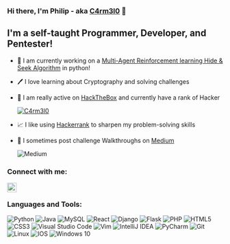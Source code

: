 ### Hi there, I'm Philip - aka [C4rm3l0][website] 👋

## I'm a self-taught Programmer, Developer, and Pentester!

- 🔭 I am currently working on a [Multi-Agent Reinforcement learning Hide & Seek Algorithm][hideandseek] in python!  
- 🖊 I love learning about Cryptography and solving challenges
- 🎩 I am really active on [HackTheBox][htb] and currently have a rank of Hacker

   [![C4rm3l0](https://www.hackthebox.eu/badge/image/458049)](https://www.hackthebox.eu/home/users/profile/458049)

- 📈 I like using [Hackerrank][hackerrank] to sharpen my problem-solving skills 
- 📕 I sometimes post challenge Walkthroughs on [Medium][medium]

   <img alt="Medium" src="https://img.shields.io/badge/Medium-12100E?style=for-the-badge&logo=medium&logoColor=white"/>

### Connect with me:

[<img align="left" alt="CrzPhil | LinkedIn" width="22px" src="https://cdn.jsdelivr.net/npm/simple-icons@v3/icons/linkedin.svg" />][linkedin]

<br />

### Languages and Tools:

<img alt="Python" src="https://img.shields.io/badge/python-%2314354C.svg?style=for-the-badge&logo=python&logoColor=white"/>
<img alt="Java" src="https://img.shields.io/badge/java-%23ED8B00.svg?style=for-the-badge&logo=java&logoColor=white"/>
<img alt="MySQL" src="https://img.shields.io/badge/mysql-%2300f.svg?style=for-the-badge&logo=mysql&logoColor=white"/>

<img alt="React" src="https://img.shields.io/badge/react-%2320232a.svg?style=for-the-badge&logo=react&logoColor=%2361DAFB"/>
<img alt="Django" src="https://img.shields.io/badge/django-%23092E20.svg?style=for-the-badge&logo=django&logoColor=white"/>
<img alt="Flask" src="https://img.shields.io/badge/flask-%23000.svg?style=for-the-badge&logo=flask&logoColor=white"/>
<img alt="PHP" src="https://img.shields.io/badge/php-%23777BB4.svg?style=for-the-badge&logo=php&logoColor=white"/>
<img alt="HTML5" src="https://img.shields.io/badge/html5-%23E34F26.svg?style=for-the-badge&logo=html5&logoColor=white"/>
<img alt="CSS3" src="https://img.shields.io/badge/css3-%231572B6.svg?style=for-the-badge&logo=css3&logoColor=white"/>

<img alt="Visual Studio Code" src="https://img.shields.io/badge/VisualStudioCode-0078d7.svg?style=for-the-badge&logo=visual-studio-code&logoColor=white"/>
<img alt="Vim" src="https://img.shields.io/badge/VIM-%2311AB00.svg?style=for-the-badge&logo=vim&logoColor=white"/>
<img alt="IntelliJ IDEA" src="https://img.shields.io/badge/IntelliJIDEA-000000.svg?style=for-the-badge&logo=intellij-idea&logoColor=white"/>
<img alt="PyCharm" src="https://img.shields.io/badge/pycharm-143?style=for-the-badge&logo=pycharm&logoColor=black&color=black&labelColor=green"/>

<img alt="Git" src="https://img.shields.io/badge/git-%23F05033.svg?style=for-the-badge&logo=git&logoColor=white"/>

<img alt="Linux" src="https://img.shields.io/badge/Linux-FCC624?style=for-the-badge&logo=linux&logoColor=black">
<img alt="IOS" src="https://img.shields.io/badge/iOS-000000?style=for-the-badge&logo=ios&logoColor=white">
<img alt="Windows 10" src="https://img.shields.io/badge/Windows-0078D6?style=for-the-badge&logo=windows&logoColor=white" />

<br />
<br />

[hideandseek]: https://github.com/CrzPhil/HideandSeek
[linkedin]: www.linkedin.com/in/philipgiavridis
[website]: https://crzphil.github.io/
[htb]: https://app.hackthebox.eu/home
[medium]: https://medium.com/@carmelos
[hackerrank]: https://www.hackerrank.com/philippos_g
